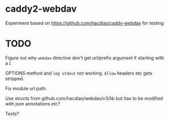 # caddy2-webdav 

Experiment based on https://github.com/hacdias/caddy-webdav for testing

# TODO

Figure out why `webdav` directive don't get url/prefix argument if starting with a /.

OPTIONS method and `log stdout` not working. `Allow` headers etc gets stripped.

Fix module url path.

Use structs from github.com/hacdias/webdav/v3/lib but has to be modified with json annotations etc?

Tests?
